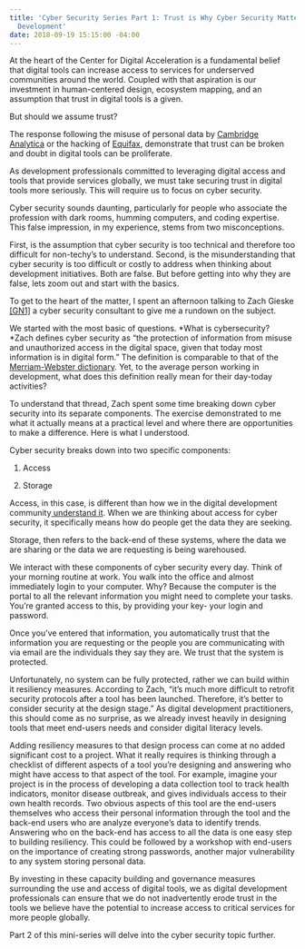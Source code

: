 ```yaml
---
title: 'Cyber Security Series Part 1: Trust is Why Cyber Security Matters to Digital
  Development'
date: 2018-09-19 15:15:00 -04:00
---
```


At the heart of the Center for Digital Acceleration is a fundamental belief that digital tools can increase access to services for underserved communities around the world. Coupled with that aspiration is our investment in human-centered design, ecosystem mapping, and an assumption that trust in digital tools is a given.

But should we assume trust?

The response following the misuse of personal data by [Cambridge Analytica](https://www.nytimes.com/2018/03/19/technology/facebook-cambridge-analytica-explained.html) or the hacking of [Equifax](https://money.cnn.com/2018/02/09/pf/equifax-hack-senate-disclosure/index.html), demonstrate that trust can be broken and doubt in digital tools can be proliferate.

As development professionals committed to leveraging digital access and tools that provide services globally, we must take securing trust in digital tools more seriously. This will require us to focus on cyber security.

<!--more-->

Cyber security sounds daunting, particularly for people who associate the profession with dark rooms, humming computers, and coding expertise. This false impression, in my experience, stems from two misconceptions.

First, is the assumption that cyber security is too technical and therefore too difficult for non-techy’s to understand. Second, is the misunderstanding that cyber security is too difficult or costly to address when thinking about development initiatives. Both are false. But before getting into why they are false, lets zoom out and start with the basics.

To get to the heart of the matter, I spent an afternoon talking to Zach Gieske [\[GN1\]](#_msocom_1) a cyber security consultant to give me a rundown on the subject.

We started with the most basic of questions. *What is cybersecurity? *Zach defines cyber security as “the protection of information from misuse and unauthorized access in the digital space, given that today most information is in digital form.” The definition is comparable to that of the[ Merriam-Webster dictionary](https://www.merriam-webster.com/dictionary/cybersecurity). Yet, to the average person working in development, what does this definition really mean for their day-today activities?

To understand that thread, Zach spent some time breaking down cyber security into its separate components. The exercise demonstrated to me what it actually means at a practical level and where there are opportunities to make a difference. Here is what I understood.

Cyber security breaks down into two specific components:

1) Access

2) Storage

Access, in this case, is different than how we in the digital development community[ understand it](https://www.igi-global.com/dictionary/beyond-digital-divide/7557). When we are thinking about access for cyber security, it specifically means how do people get the data they are seeking.

Storage, then refers to the back-end of these systems, where the data we are sharing or the data we are requesting is being warehoused.

We interact with these components of cyber security every day. Think of your morning routine at work. You walk into the office and almost immediately login to your computer. Why? Because the computer is the portal to all the relevant information you might need to complete your tasks. You’re granted access to this, by providing your key- your login and password.

Once you’ve entered that information, you automatically trust that the information you are requesting or the people you are communicating with via email are the individuals they say they are. We trust that the system is protected.

Unfortunately, no system can be fully protected, rather we can build within it resiliency measures. According to Zach, “it’s much more difficult to retrofit security protocols after a tool has been launched. Therefore, it’s better to consider security at the design stage.” As digital development practitioners, this should come as no surprise, as we already invest heavily in designing tools that meet end-users needs and consider digital literacy levels.

Adding resiliency measures to that design process can come at no added significant cost to a project. What it really requires is thinking through a checklist of different aspects of a tool you’re designing and answering who might have access to that aspect of the tool. For example, imagine your project is in the process of developing a data collection tool to track health indicators, monitor disease outbreak, and gives individuals access to their own health records. Two obvious aspects of this tool are the end-users themselves who access their personal information through the tool and the back-end users who are analyze everyone’s data to identify trends. Answering who on the back-end has access to all the data is one easy step to building resiliency. This could be followed by a workshop with end-users on the importance of creating strong passwords, another major vulnerability to any system storing personal data.

By investing in these capacity building and governance measures surrounding the use and access of digital tools, we as digital development professionals can ensure that we do not inadvertently erode trust in the tools we believe have the potential to increase access to critical services for more people globally.

Part 2 of this mini-series will delve into the cyber security topic further.